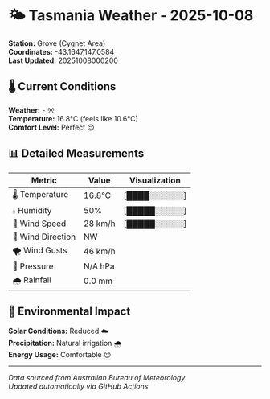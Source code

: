 # 🌤️ Tasmania Weather - 2025-10-08

**Station:** Grove (Cygnet Area)  
**Coordinates:** -43.1647,147.0584  
**Last Updated:** 20251008000200

## 🌡️ Current Conditions

**Weather:** - ☀️  
**Temperature:** 16.8°C (feels like 10.6°C)  
**Comfort Level:** Perfect 😌

## 📊 Detailed Measurements

| Metric | Value | Visualization |
|--------|-------|---------------|
| 🌡️ Temperature | 16.8°C | [████░░░░░░] |
| 💧 Humidity | 50% | [█████░░░░░] |
| 💨 Wind Speed | 28 km/h | [█████░░░░░] |
| 🧭 Wind Direction | NW | |
| 🌪️ Wind Gusts | 46 km/h | |
| 🔽 Pressure | N/A hPa | |
| 🌧️ Rainfall | 0.0 mm | |

## 🌱 Environmental Impact

**Solar Conditions:** Reduced ☁️  
**Precipitation:** Natural irrigation 🌧️  
**Energy Usage:** Comfortable 😌

---
*Data sourced from Australian Bureau of Meteorology*  
*Updated automatically via GitHub Actions*
